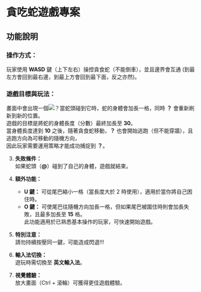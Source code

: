 # 貪吃蛇遊戲專案
## 功能說明 
### 操作方式：  
   玩家使用 **WASD** 鍵（上下左右）操控貪食蛇（不能倒車），並且邊界會互通
   (到最左方會回到最右邊，到最上方會回到最下面，反之亦然)。
### 遊戲目標與玩法：  
   畫面中會出現一個![？](image/)當蛇頭碰到它時，蛇的身體會加長一格，同時 **？** 會重新刷新到新的位置。  
   遊戲的目標是將蛇的身體長度（分數）最終加長至 **30**。  
   當身體長度達到 **10** 之後，隨著貪食蛇移動，**？** 也會開始逃跑（但不能穿牆），且逃跑方向為可移動的隨機方向，  
   因此玩家需要運用策略才能成功捕捉到 **？**。

3. **失敗條件：**  
   如果蛇頭（**@**）碰到了自己的身體，遊戲就結束。

4. **額外功能：**  
   - **U 鍵：** 可從尾巴縮小一格（當長度大於 2 時使用），適用於當你將自己困住時。  
   - **O 鍵：** 可使尾巴往隨機方向加長一格，但如果尾巴被圍住時則會加長失敗，且最多加長至 **15** 格。  
     此功能適用於已熟悉基本操作的玩家，可快速開始遊戲。

5. **特別注意：**  
   請勿持續按壓同一鍵，可能造成閃退!!!

6. **輸入法切換：**  
   遊玩時需切換至 **英文輸入法**。

7. **視覺體驗：**  
   放大畫面（Ctrl + 滾輪）可獲得更佳遊戲體驗。
